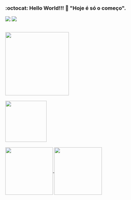 ### :octocat: Hello World!!! 🎒 "Hoje é só o começo". 
<a href="https://www.instagram.com/manoelitolima/" target="_blank"><img src="https://img.shields.io/badge/-Instagram-%23E4405F?style=for-the-badge&logo=instagram&logoColor=white" target="_blank"></a>
  <a href="https://www.linkedin.com/in/manoelito-lima-02923044/" target="_blank"><img src="https://img.shields.io/badge/-LinkedIn-%230077B5?style=for-the-badge&logo=linkedin&logoColor=white" target="_blank"></a> 

</div>
<div align="center" style="display: inline_block"><br>
</a>
</div>

<a href="https://github.com/AllergicPoet/github-readme-stats">
  <img align="center" height="200" src="https://github-readme-stats.vercel.app/api?username=AllergicPoet&show_icons=true&theme=dracula" />
</a>

<br/>
<br/>

<a href="https://github.com/AllergicPoets/github-readme-stats">
  <img align="center" height="130" src="https://github-readme-stats.vercel.app/api/top-langs/?username=AllergicPoet&layout=compact&theme=dracula" />
</a>

<br/>
<br/>

<a href="https://github.com/AllergicPoet/CProjects_Studies">
  <img align="center" height="150" src="https://github-readme-stats.vercel.app/api/pin/?username=AllergicPoet&repo=CProjects_Studies&theme=dracula" />
</a>
<a href="https://github.com/AllergicPoet/JavaProjects_Studies">
  <img align="center" height="150" src="https://github-readme-stats.vercel.app/api/pin/?username=AllergicPoet&repo=JavaProjects_Studies&theme=dracula" />
</a>
  
</div>
